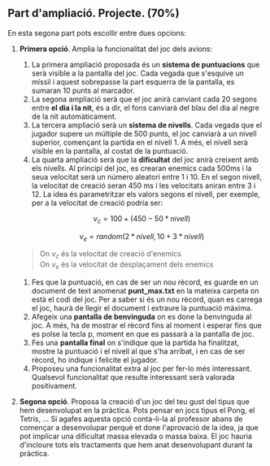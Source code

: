## Part d'ampliació. Projecte. (70%)

En esta segona part pots escollir entre dues opcions:

1. **Primera opció**. Amplia la funcionalitat del joc dels avions:

    1. La primera ampliació proposada és un **sistema de puntuacions** que serà visible a la pantalla del joc. Cada vegada que s'esquive un míssil i aquest sobrepasse la part esquerra de la pantalla, es sumaran 10 punts al marcador.
    2. La segona ampliació serà que el joc anirà canviant cada 20 segons entre **el dia i la nit**, és a dir, el fons canviarà del blau del dia al negre de la nit automàticament.
    3. La tercera ampliació serà un **sistema de nivells**. Cada vegada que el jugador supere un múltiple de 500 punts, el joc canviarà a un nivell superior, començant la partida en el nivell 1. A més, el nivell serà visible en la pantalla, al costat de la puntuació.
    4. La quarta ampliació serà que la **dificultat** del joc anirà creixent amb els nivells. Al principi del joc, es crearan enemics cada 500ms i la seua velocitat serà un número aleatori entre 1 i 10. En el segon nivell, la velocitat de creació seran 450 ms i les velocitats aniran entre 3 i 12. La idea és parametritzar els valors segons el nivell, per exemple, per a la velocitat de creació podria ser:
   
    $$v_c =  100 + (450 - 50 * nivell)$$

    $$v_e = random(2 * nivell, 10 + 3 * nivell)$$

    > On $v_c$ és la velocitat de creació d'enemics  
    > On $v_e$ és la velocitat de desplaçament dels enemics

    1. Fes que la puntuació, en cas de ser un nou rècord, es guarde en un document de text anomenat **punt_max.txt** en la mateixa carpeta on està el codi del joc. Per a saber si és un nou rècord, quan es carrega el joc, haurà de llegir el document i extraure la puntuació màxima.
    2. Afegeix una **pantalla de benvinguda** on es done la benvinguda al joc. A més, ha de mostrar el rècord fins al moment i esperar fins que es polse la tecla p, moment en que es passarà a la pantalla de joc.
    3. Fes una **pantalla final** on s'indique que la partida ha finalitzat, mostre la puntuació i el nivell al que s'ha arribat, i en cas de ser rècord, ho indique i felicite el jugador.
    4. Proposeu una funcionalitat extra al joc per fer-lo més interessant. Qualsevol funcionalitat que resulte interessant serà valorada positivament.
   
2. **Segona opció**. Proposa la creació d'un joc del teu gust del tipus que hem desenvolupat en la pràctica. Pots pensar en jocs tipus el Pong, el Tetris, ... Si agafes aquesta opció conta-li-la al professor abans de començar a desenvolupar perquè et done l'aprovació de la idea, ja que pot implicar una dificultat massa elevada o massa baixa. El joc hauria d'incloure tots els tractaments que hem anat desenvolupant durant la pràctica.